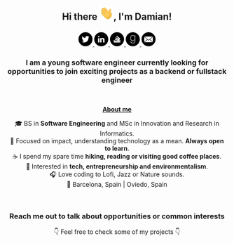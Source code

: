 <html>
   <body>
      <h2 align="center">Hi there <img src="media/gifs/wave.gif" width="32" height="32"/>, I'm Damian!</h2>
      <h3 align="center">
         <a href="https://twitter.com/dami_rubio">
         <img src="media/icons/twitter_icon.svg" width="32" height="32"/>
         </a>
         <a href="https://www.linkedin.com/in/damianrubio">
         <img src="media/icons/linkedin_icon.svg" width="32" height="32"/>
         </a>
         <a href="https://stackoverflow.com/users/8214868/drubio?tab=profile">
         <img src="media/icons/stackoverflow_icon.svg" width="32" height="32"/>
         </a>
         <a href="https://www.goodreads.com/dami_rubio">
         <img src="media/icons/goodreads_icon.svg" width="32" height="32"/>
         </a>
         <a href="mailto:drubiocuervo@gmail.com">
         <img src="media/icons/mail_icon.svg" width="32" height="32"/>
         </a>
      </h3>
      <h3 align="center">I am a young software engineer currently looking for opportunities to join exciting projects as a backend or fullstack engineer</h3>
      <br>
      <p align="center"><b><u>About me</u></b></p>
      <p align="center">
         🎓 BS in <b>Software Engineering</b> and MSc in Innovation and Research in Informatics.
         <br>
         🎯 Focused on impact, understanding technology as a mean. <b>Always open to learn</b>.
         <br>
         ☕ I spend my spare time <b>hiking, reading or visiting good coffee places</b>.
         <br>
         🌱 Interested in <b>tech, entrepreneurship and environmentalism</b>.
         <br>
         🎧 Love coding to Lofi, Jazz or Nature sounds.
         <br>
         📌 Barcelona, Spain | Oviedo, Spain
      </p>
      <br>
      <h3 align="center">Reach me out to talk about opportunities or common interests </h2>
      <p align="center">
        👇 Feel free to check some of my projects 👇
      </p>
   </body>
</html>
